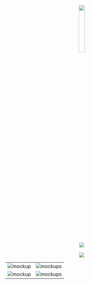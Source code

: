 <div align="center">
   <a href='https://www.figma.com/proto/qz8k6QPvRqlpSG5KjuLtd2/Portfolio'>
        <img src="https://user-images.githubusercontent.com/94204560/228659183-bf7b8217-a654-4383-8927-6f5714584226.png" width=20% height=20%>
  </a>
  <div align="center">
 
   <img src="https://user-images.githubusercontent.com/94204560/228668125-6f0bf25b-e39b-4bdb-a23b-6cf458a6bc7f.png">
</div>

 </div>

</br>



<div align="center">
  <a href='https://dplace-3d5f4.web.app/api/homepage?utm_source=GitHub&utm_medium=readme&utm_campaign=well_app_readme'>
      <img src='https://user-images.githubusercontent.com/94204560/228684711-9f760caa-680c-4449-866e-38547e04d917.png'>
  </a>
</div>




<table>
  <tr>
    <td><img src="https://user-images.githubusercontent.com/94204560/228683807-ea31989e-adb6-40f5-b1e0-0e72d3807b40.png" alt="mockup" /></td>
    <td><img src="https://user-images.githubusercontent.com/94204560/228684877-d2dc1ea7-b798-490e-8363-243f9113a566.png" alt="mockups" /></td>
  </tr>
  <tr>
    <td><img src="https://user-images.githubusercontent.com/94204560/219818373-d09fd93d-6077-4753-9aeb-00b7f45102e9.png" alt="mockup" /></td>
    <td><img src="https://user-images.githubusercontent.com/94204560/219819239-f5154307-c963-4064-8483-ede5da837331.png" alt="mockups" /></td>
  </tr>
</table>

</br>
